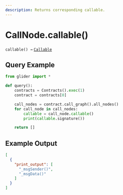 ```yaml
---
description: Returns corresponding callable.
---
```


# CallNode.callable()

`callable() →` [`Callable`](../../callable/)

## Query Example

```python
from glider import *

def query():
    contracts = Contracts().exec(1)
    contract = contracts[0]

    call_nodes = contract.call_graph().all_nodes()
    for call_node in call_nodes:
        callable = call_node.callable()
        print(callable.signature())

    return []
```

## Example Output

```json
[
  {
    "print_output": [
      "_msgSender()",
      "_msgData()"
    ]
  }
]
```
